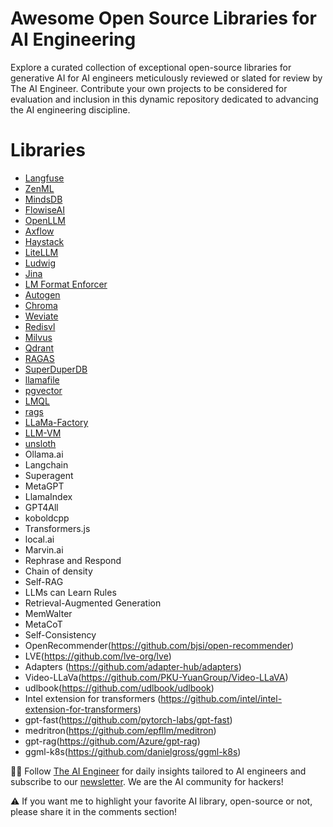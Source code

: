 # Awesome Open Source Libraries for AI Engineering
Explore a curated collection of exceptional open-source libraries for generative AI for AI engineers meticulously reviewed or slated for review by The AI Engineer. Contribute your own projects to be considered for evaluation and inclusion in this dynamic repository dedicated to advancing the AI engineering discipline.

# Libraries
* [Langfuse](libraries/langfuse.md)
* [ZenML](libraries/zenml.md)
* [MindsDB](libraries/mindsdb.md)
* [FlowiseAI](libraries/flowiseai.md)
* [OpenLLM](libraries/openllm.md)
* [Axflow](libraries/axflow.md)
* [Haystack](libraries/haystack.md)
* [LiteLLM](libraries/litellm.md)
* [Ludwig](libraries/ludwig.md)
* [Jina](libraries/jina.md)
* [LM Format Enforcer](libraries/lmformatenforcer.md)
* [Autogen](libraries/autogen.md)
* [Chroma](libraries/chroma.md)
* [Weviate](libraries/weviate.md)
* [Redisvl](libraries/redisvl.md)
* [Milvus](libraries/milvus.md)
* [Qdrant](libraries/qdrant.md)
* [RAGAS](libraries/ragas.md)
* [SuperDuperDB](libraries/superduperdb.md)
* [llamafile](libraries/llamafile.md)
* [pgvector](libraries/pgvector.md)
* [LMQL](libraries/lmql.md)
* [rags](libraries/rags.md)
* [LLaMa-Factory](libraries/llama-factory.md)
* [LLM-VM](libraries/llm-vm.md)
* [unsloth](libraries/unslot.md)
* Ollama.ai
* Langchain
* Superagent
* MetaGPT
* LlamaIndex
* GPT4All
* koboldcpp
* Transformers.js
* local.ai
* Marvin.ai
* Rephrase and Respond
* Chain of density
* Self-RAG
* LLMs can Learn Rules
* Retrieval-Augmented Generation
* MemWalter
* MetaCoT
* Self-Consistency
* OpenRecommender(https://github.com/bjsi/open-recommender)
* LVE(https://github.com/lve-org/lve)
* Adapters (https://github.com/adapter-hub/adapters)
* Video-LLaVa(https://github.com/PKU-YuanGroup/Video-LLaVA)
* udlbook(https://github.com/udlbook/udlbook)
* Intel extension for transformers (https://github.com/intel/intel-extension-for-transformers)
* gpt-fast(https://github.com/pytorch-labs/gpt-fast)
* medritron(https://github.com/epfllm/meditron)
* gpt-rag(https://github.com/Azure/gpt-rag)
* ggml-k8s(https://github.com/danielgross/ggml-k8s)


🧙🏽 Follow [The AI Engineer](https://www.linkedin.com/company/theaiengineer/) for daily insights tailored to AI engineers and subscribe to our [newsletter](http://theaiengineerco.substack.com). We are the AI community for hackers!

⚠️ If you want me to highlight your favorite AI library, open-source or not, please share it in the comments section!
